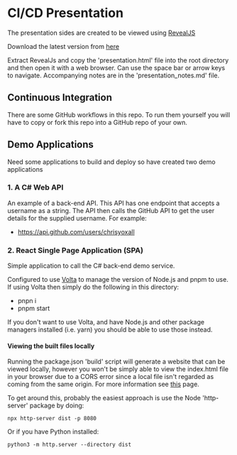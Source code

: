 # CI/CD Presentation #

The presentation sides are created to be viewed using [RevealJS](https://revealjs.com)

Download the latest version from [here]( https://github.com/hakimel/reveal.js/archive/master.zip)

Extract RevealJs and copy the 'presentation.html' file into the root directory and then open it with a web
browser. Can use the space bar or arrow keys to navigate. Accompanying notes are in the 'presentation_notes.md' file.

## Continuous Integration ##

There are some GitHub workflows in this repo. To run them yourself you will have to copy or fork this repo
into a GitHub repo of your own.

## Demo Applications ##

Need some applications to build and deploy so have created two demo applications

### 1. A C# Web API ###

An example of a back-end API. This API has one endpoint that accepts a username as a string. The API then calls
the GitHub API to get the user details for the supplied username. For example:

- https://api.github.com/users/chrisyoxall

### 2. React Single Page Application (SPA) ###

Simple application to call the C# back-end demo service.

Configured to use [Volta](https://volta.sh/) to manage the version of Node.js and pnpm to use. If using Volta then
simply do the following in this directory:

- pnpn i
- pnpm start

If you don't want to use Volta, and have Node.js and other package managers installed (i.e. yarn)
you should be able to use those instead.

#### Viewing the built files locally ####

Running the package.json 'build' script will generate a website that can be viewed locally, however you won't be simply
able to view the index.html file in your browser due to a CORS error since a local file isn't regarded as coming from
the same origin. For more information see [this](https://developer.mozilla.org/en-US/docs/Web/HTTP/Guides/CORS/Errors/CORSRequestNotHttp) page.

To get around this, probably the easiest approach is use the Node 'http-server' package by doing:

    npx http-server dist -p 8080

Or if you have Python installed:

    python3 -m http.server --directory dist
